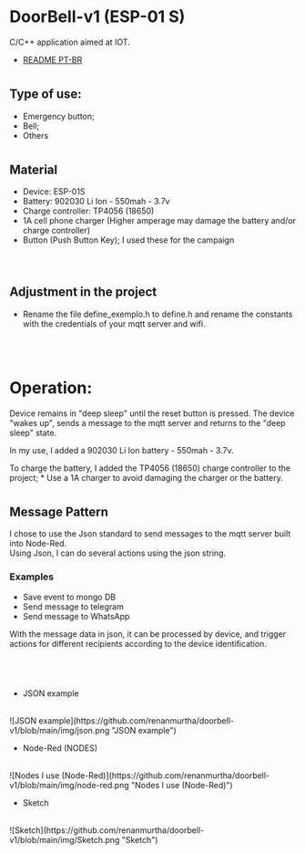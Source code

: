 #  DoorBell-v1 (ESP-01 S)

C/C++ application aimed at IOT.
- [README PT-BR](README.md)
#

## Type of use:

- Emergency button;
- Bell;
- Others

#
## Material

- Device: ESP-01S
- Battery: 902030 Li Ion - 550mah - 3.7v
- Charge controller: TP4056 (18650)
- 1A cell phone charger (Higher amperage may damage the battery and/or charge controller)
- Button (Push Button Key); I used these for the campaign
<br/>

#

## Adjustment in the project

- Rename the file define_exemplo.h to define.h and rename the constants with the credentials of your mqtt server and wifi.

<br/>
<br/>

# Operation:

Device remains in "deep sleep" until the reset button is pressed. The device "wakes up", sends a message to the mqtt server and returns to the "deep sleep" state.

In my use, I added a 902030 Li Ion battery - 550mah - 3.7v.

To charge the battery, I added the TP4056 (18650) charge controller to the project; * Use a 1A charger to avoid damaging the charger or the battery.

#

## Message Pattern

I chose to use the Json standard to send messages to the mqtt server built into Node-Red.
<br/>
Using Json, I can do several actions using the json string.
 
  ### Examples
 
  * Save event to mongo DB
  * Send message to telegram
  * Send message to WhatsApp

  With the message data in json, it can be processed by device, and trigger actions for different recipients according to the device identification.

  #

<br/>

  - JSON example
  <br/>
  ![JSON example](https://github.com/renanmurtha/doorbell-v1/blob/main/img/json.png "JSON example")
  
  - Node-Red (NODES)
  <br/>
  ![Nodes I use (Node-Red)](https://github.com/renanmurtha/doorbell-v1/blob/main/img/node-red.png "Nodes I use (Node-Red)")

   - Sketch
  <br/>
  ![Sketch](https://github.com/renanmurtha/doorbell-v1/blob/main/img/Sketch.png "Sketch")